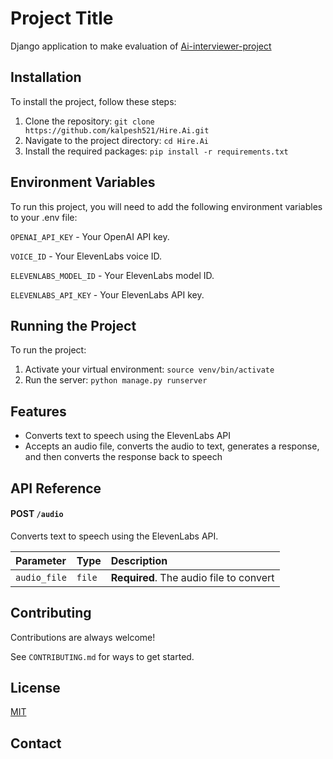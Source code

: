 # Project Title

Django application to make evaluation of [Ai-interviewer-project](https://github.com/rasikaghadge/AI-Automated-Interview-Platform)

## Installation 

To install the project, follow these steps:

1. Clone the repository: `git clone https://github.com/kalpesh521/Hire.Ai.git`
2. Navigate to the project directory: `cd Hire.Ai`
3. Install the required packages: `pip install -r requirements.txt`

## Environment Variables

To run this project, you will need to add the following environment variables to your .env file:

`OPENAI_API_KEY` - Your OpenAI API key.

`VOICE_ID` - Your ElevenLabs voice ID.

`ELEVENLABS_MODEL_ID` - Your ElevenLabs model ID.

`ELEVENLABS_API_KEY` - Your ElevenLabs API key.

## Running the Project

To run the project:

1. Activate your virtual environment: `source venv/bin/activate`
2. Run the server: `python manage.py runserver`

## Features

- Converts text to speech using the ElevenLabs API
- Accepts an audio file, converts the audio to text, generates a response, and then converts the response back to speech

## API Reference

#### POST `/audio`

Converts text to speech using the ElevenLabs API.

| Parameter | Type     | Description                |
| :-------- | :------- | :------------------------- |
| `audio_file` | `file` | **Required**. The audio file to convert |

## Contributing

Contributions are always welcome!

See `CONTRIBUTING.md` for ways to get started.

## License

[MIT](https://choosealicense.com/licenses/mit/)

## Contact
